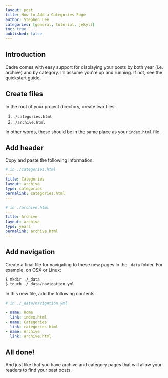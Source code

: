 ```yaml
---
layout: post
title: How to Add a Categories Page
author: Stephen Lee
categories: [general, tutorial, jekyll]
toc: true
published: false
---
```


## Introduction 

Cadre comes with easy support for displaying your posts by both year (i.e. archive) and by category. I'll assume you're up and running. If not, see the quickstart guide. 

## Create files 

In the root of your project directory, create two files: 
1. `./categories.html`
1. `./archive.html`

In other words, these should be in the same place as your `index.html` file. 

## Add header

Copy and paste the following information: 

```yml
# in ./categories.html
---
title: Categories 
layout: archive
type: categories
permalink: categories.html
---
```

```yml
# in ./archive.html
---
title: Archive
layout: archive
type: years
permalink: archive.html
---
```

## Add navigation

Create a final file for navigating to these new pages in the `_data` folder. For example, on OSX or Linux: 

```bash 
$ mkdir ./_data
$ touch ./_data/navigation.yml
```

In this new file, add the following contents. 

```yml
# in ./_data/navigation.yml

- name: Home 
  link: index.html 
- name: Categories
  link: categories.html
- name: Archive 
  link: archive.html
```

## All done! 

And just like that you have archive and category pages that will allow your readers to find your past posts. 